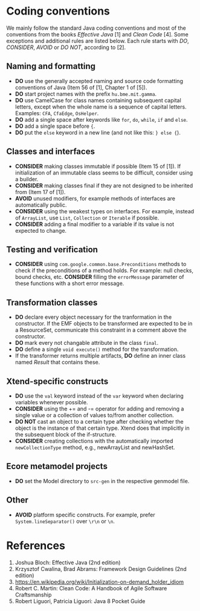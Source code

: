 # Coding conventions

We mainly follow the standard Java coding conventions and most of the conventions from the books _Effective Java_ [1] and _Clean Code_ [4]. Some exceptions and additional rules are listed below. Each rule starts with _DO_, _CONSIDER_, _AVOID_ or _DO NOT_, according to [2].

## Naming and formatting

* **DO** use the generally accepted naming and source code formatting conventions of Java (Item 56 of [1], Chapter 1 of [5]).
* **DO** start project names with the prefix `hu.bme.mit.gamma`.
* **DO** use CamelCase for class names containing subsequent capital letters, except when the whole name is a sequence of capital letters. Examples: `CFA`, `CfaEdge`, `OsHelper`.
* **DO** add a single space after keywords like `for`, `do`, `while`, `if` and `else`.
* **DO** add a single space before `{`.
* **DO** put the `else` keyword in a new line (and not like this: `} else {`).

## Classes and interfaces

* **CONSIDER** making classes immutable if possible (Item 15 of [1]). If initialization of an immutable class seems to be difficult, consider using a builder.
* **CONSIDER** making classes final if they are not designed to be inherited from (Item 17 of [1]).
* **AVOID** unused modifiers, for example methods of interfaces are automatically public.
* **CONSIDER** using the weakest types on interfaces. For example, instead of `ArrayList`, use `List`, `Collection` or `Iterable` if possible.
* **CONSIDER** adding a final modifier to a variable if its value is not expected to change.

## Testing and verification

* **CONSIDER** using `com.google.common.base.Preconditions` methods to check if the preconditions of a method holds. For example: null checks, bound checks, etc. **CONSIDER** filling the `errorMessage` parameter of these functions with a short error message.

## Transformation classes

* **DO** declare every object necessary for the tranformation in the constructor. If the EMF objects to be transformed are expected to be in a ResourceSet, communicate this constraint in a comment above the constructor.
* **DO** mark every not changable attribute in the class `final`.
* **DO** define a single `void execute()` method for the transformation.
* If the transformer returns multiple artifacts, **DO** define an inner class named *Result* that contains these.

## Xtend-specific constructs

* **DO** use the `val` keyword instead of the `var` keyword when declaring variables whenever possible.
* **CONSIDER** using the += and -= operator for adding and removing a single value or a collection of values to/from another collection.
* **DO NOT** cast an object to a certain type after checking whether the object is the instance of that certain type. Xtend  does that implicitly in the subsequent block of the if-structure.
* **CONSIDER** creating collections with the automatically imported `newCollectionType` method, e.g., newArrayList and newHashSet.

## Ecore metamodel projects

* **DO** set the Model directory to `src-gen` in the respective genmodel file.

## Other
* **AVOID** platform specific constructs. For example, prefer `System.lineSeparator()` over `\r\n` or `\n`.

# References

1. Joshua Bloch: Effective Java (2nd edition)
1. Krzysztof Cwalina, Brad Abrams: Framework Design Guidelines (2nd edition)
1. https://en.wikipedia.org/wiki/Initialization-on-demand_holder_idiom
1. Robert C. Martin: Clean Code: A Handbook of Agile Software Craftsmanship
1. Robert Liguori, Patricia Liguori: Java 8 Pocket Guide
